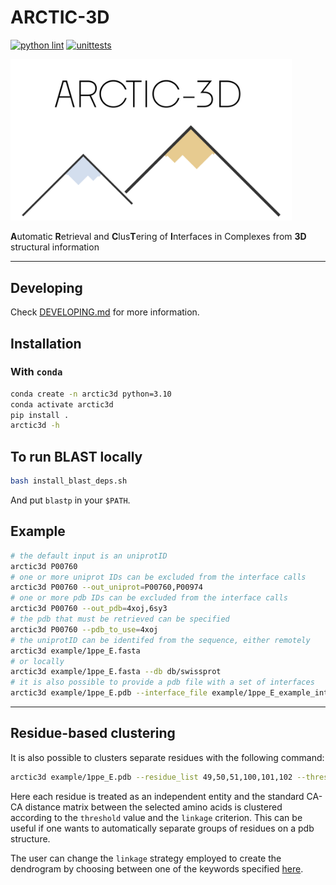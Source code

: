 # ARCTIC-3D

[![python lint](https://github.com/haddocking/arctic3d/actions/workflows/.lint.yml/badge.svg)](https://github.com/haddocking/arctic3d/actions/workflows/.lint.yml)
[![unittests](https://github.com/haddocking/arctic3d/actions/workflows/unittests.yml/badge.svg)](https://github.com/haddocking/arctic3d/actions/workflows/unittests.yml)

<img src="docs/imgs/arctic3d.png" width="450">

**A**utomatic **R**etrieval and **C**lus**T**ering of **I**nterfaces in Complexes from **3D** structural information

---

## Developing

Check [DEVELOPING.md](DEVELOPING.md) for more information.

## Installation

### With `conda`

```bash
conda create -n arctic3d python=3.10
conda activate arctic3d
pip install .
arctic3d -h
```

## To run BLAST locally

```bash
bash install_blast_deps.sh
```

And put `blastp` in your `$PATH`.

## Example

```bash
# the default input is an uniprotID
arctic3d P00760
# one or more uniprot IDs can be excluded from the interface calls
arctic3d P00760 --out_uniprot=P00760,P00974
# one or more pdb IDs can be excluded from the interface calls
arctic3d P00760 --out_pdb=4xoj,6sy3
# the pdb that must be retrieved can be specified
arctic3d P00760 --pdb_to_use=4xoj
# the uniprotID can be identifed from the sequence, either remotely
arctic3d example/1ppe_E.fasta
# or locally
arctic3d example/1ppe_E.fasta --db db/swissprot
# it is also possible to provide a pdb file with a set of interfaces
arctic3d example/1ppe_E.pdb --interface_file example/1ppe_E_example_interfaces.txt
```

---

## Residue-based clustering

It is also possible to clusters separate residues with the following command:

```bash
arctic3d example/1ppe_E.pdb --residue_list 49,50,51,100,101,102 --threshold=12.0 --chain=E --linkage=average
```

Here each residue is treated as an independent entity and the standard CA-CA distance matrix between the selected amino acids is clustered according to the `threshold` value and the `linkage` criterion. This can be useful if one wants to automatically separate groups of residues on a pdb structure.

The user can change the `linkage` strategy employed to create the dendrogram by choosing between one of the keywords specified [here](https://docs.scipy.org/doc/scipy/reference/generated/scipy.cluster.hierarchy.linkage.html).
